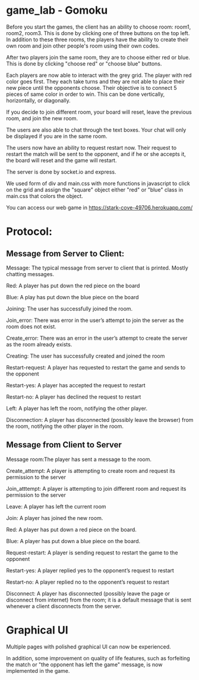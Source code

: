 # game_lab - Gomoku

Before you start the games, the client has an ability to choose room: room1, room2, room3. This is done by clicking one of three buttons on the top left. In addition to these three rooms, the players have the ability to create their own room and join other people's room using their own codes.

After two players join the same room, they are to choose either red or blue. This is done by clicking "choose red" or "choose blue" buttons.

Each players are now able to interact with the grey grid. The player with red color goes first. They each take turns and they are not able to place their new piece until the opponents choose. Their objective is to connect 5 pieces of same color in order to win. This can be done vertically, horizontally, or diagonally. 

If you decide to join different room, your board will reset, leave the previous room, and join the new room. 

The users are also able to chat through the text boxes. Your chat will only be displayed if you are in the same room.

The users now have an ability to request restart now. Their request to restart the match will be sent to the opponent, and if he or she accepts it, the board will reset and the game will restart. 

The server is done by socket.io and express.

We used form of div and main.css with more functions in javascript to click on the grid and assign the "square" object either "red" or "blue" class in main.css that colors the object.

You can access our web game in https://stark-cove-49706.herokuapp.com/


# Protocol:
## Message from Server to Client:
Message: The typical message from server to client that is printed. Mostly chatting messages.

Red: A player has put down the red piece on the board

Blue: A play has put down the blue piece on the board

Joining: The user has successfully joined the room.

Join_error: There was error in the user’s attempt to join the server as the room does not exist.

Create_error: There was an error in the user’s attempt to create the server as the room already exists.

Creating: The user has successfully created and joined the room

Restart-request: A player has requested to restart the game and sends to the opponent

Restart-yes: A player has accepted the request to restart

Restart-no: A player has declined the request to restart

Left: A player has left the room, notifying the other player.

Disconnection: A player has disconnected (possibly leave the browser) from the room, notifying the other player in the room.

## Message from Client to Server
Message room:The player has sent a message to the room.

Create_attempt: A player is attempting to create room and request its permission to the server

Join_atttempt: A player is attempting to join different room and request its permission to the server

Leave: A player has left the current room

Join: A player has joined the new room.

Red: A player has put down a red piece on the board.

Blue: A player has put down a blue piece on the board.

Request-restart: A player is sending request to restart the game to the opponent

Restart-yes: A player replied yes to the opponent’s request to restart

Restart-no: A player replied no to the opponent’s request to restart

Disconnect: A player has disconnected (possibly leave the page or disconnect from internet) from the room; it is a default message that is sent whenever a client disconnects from the server. 


# Graphical UI

Multiple pages with polished graphical UI can now be experienced. 

In addition, some improvement on quality of life features, such as forfeiting the match or "the opponent has left the game" message, is now implemented in the game. 
